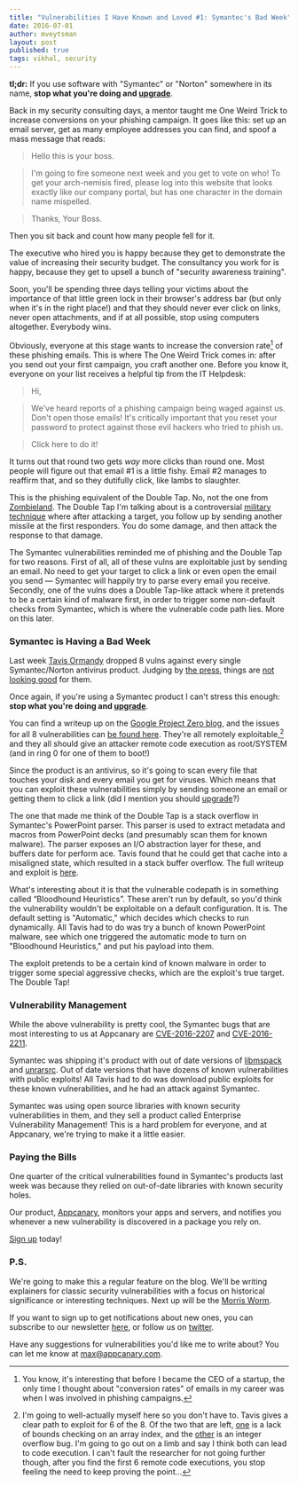 ```yaml
---
title: "Vulnerabilities I Have Known and Loved #1: Symantec's Bad Week"
date: 2016-07-01
author: mveytsman
layout: post
published: true
tags: vikhal, security
---
```


**tl;dr:** If you use software with "Symantec" or "Norton" somewhere in its name, **stop what you're doing and [upgrade](https://www.symantec.com/support-center/upgrades)**.

Back in my security consulting days, a mentor taught me One Weird Trick to
increase conversions on your phishing campaign.  It goes like this: set up an email server, get as many employee addresses you can find, and spoof a mass message that reads:

> Hello this is your boss. 

> I'm going to fire someone next week and you get to vote on who! To get your arch-nemisis fired, please log into this website that looks exactly like our company portal, but has one character in the domain name mispelled. 

> Thanks, Your Boss.
 
Then you sit back and count how many people fell for it.

The executive who hired you is happy because they get to demonstrate the value of increasing their
security budget. The consultancy you work for is happy, because they get to upsell a bunch of "security awareness
training". 

Soon, you'll be spending three days telling your victims about the
importance of that little green lock in their browser's address bar (but only
when it's in the right place!) and that they should never ever click on links,
never open attachments, and if at all possible, stop using computers altogether. Everybody wins.

Obviously, everyone at this stage wants to increase the conversion rate[^1] of these phishing emails. This is where The One Weird Trick comes in: after you send out your first campaign, you craft another one. Before you know it, everyone on your list receives a helpful tip from the IT Helpdesk:

> Hi, 

> We've heard reports of a phishing campaign being waged against us. Don't open those emails! It's critically important that you reset your password to protect against those evil hackers who tried to phish us. 

> Click here to do it!

It turns out that round two gets *way* more clicks than round one. Most people will figure out that email #1 is a little fishy. Email #2 manages to reaffirm that, and so they dutifully click, like lambs to slaughter.

This is the phishing equivalent of the Double Tap. No, not the one from [Zombieland](https://www.youtube.com/watch?v=w4sWxsrEFFs). The Double Tap I'm talking about is a controversial [military technique](http://www.businessinsider.com/drone-double-tap-first-responders-2012-9) where after attacking a target, you follow up by sending another missile at the first responders. You do some damage, and then attack the response to that damage.

The Symantec vulnerabilities reminded me of phishing and the Double Tap for two reasons. First of all, all of these vulns are exploitable just by sending an email. No need to get your target to click a link or even open the email you send &mdash; Symantec will happily try to parse every email you receive. Secondly, one of the vulns does a Double Tap-like attack where it pretends to be a certain kind of malware first, in order to trigger some non-default checks from Symantec, which is where the vulnerable code path lies. More on this later.

### Symantec is Having a Bad Week

Last week [Tavis Ormandy](https://twitter.com/taviso) dropped 8 vulns against every single Symantec/Norton antivirus product. Judging by [the press](http://fortune.com/2016/07/02/symantec-security-irony/), things are [not looking good](http://www.pcworld.com/article/3089463/security/wormable-flaws-in-symantec-products-expose-millions-of-computers-to-hacking.html) for them.

Once again, if you're using a Symantec product I can't stress this enough: **stop what you're doing and [upgrade](https://www.symantec.com/support-center/upgrades)**.

You can find a writeup up on the [Google Project Zero
blog](http://googleprojectzero.blogspot.ca/2016/06/how-to-compromise-enterprise-endpoint.html), and the issues for all 8 vulnerabilities can [be found here](https://bugs.chromium.org/p/project-zero/issues/list?can=1&q=label%3AVendor-Symantec). They're all remotely exploitable,[^2] and they all should give an attacker remote code execution as root/SYSTEM (and in ring 0 for one of them to boot!)

Since the product is an antivirus, so it's going to scan every file that touches your
disk and every email you get for viruses. Which means that you can exploit these
vulnerabilities simply by sending someone an email or getting them to click a
link (did I mention you should
[upgrade](https://www.symantec.com/support-center/upgrades)?)

The one that made me think of the Double Tap is a stack overflow in Symantec's PowerPoint parser. This parser is used to extract metadata and macros from PowerPoint decks (and presumably scan them for known malware). The parser exposes an I/O abstraction layer for these, and buffers date for perform ace. Tavis found that he could get that cache into a misaligned state, which resulted in a stack buffer overflow. The full writeup and exploit is [here](https://bugs.chromium.org/p/project-zero/issues/detail?id=823&can=1&q=label%3AVendor-Symantec).

What's interesting about it is that the vulnerable codepath is in something called “Bloodhound Heuristics”. These aren't run by default, so you'd think the vulnerability wouldn't be exploitable on a default configuration. It is. The default setting is "Automatic," which decides which checks to run dynamically. All Tavis had to do was try a bunch of known PowerPoint malware, see which one triggered the automatic mode to turn on "Bloodhound Heuristics," and put his payload into them. 

The exploit pretends to be a certain kind of known malware in order to trigger some special aggressive checks, which are the exploit's true target. The Double Tap!

### Vulnerability Management

While the above vulnerability is pretty cool, the Symantec bugs that are most interesting to us at Appcanary are [CVE-2016-2207](https://bugs.chromium.org/p/project-zero/issues/detail?id=810) and [CVE-2016-2211](https://bugs.chromium.org/p/project-zero/issues/detail?id=816). 

Symantec was shipping it's product with out of date versions of [libmspack](http://www.cabextract.org.uk/libmspack/) and [unrarsrc](http://www.rarlab.com/rar_add.htm). Out of date versions that have dozens of known vulnerabilities with public exploits! All Tavis had to do was download public exploits for these known vulnerabilities, and he had an attack against Symantec.

Symantec was using open source libraries with known security vulnerabilities in them, and they sell a product called Enterprise Vulnerability Management! This is a hard problem for everyone, and at Appcanary, we're trying to make it a little easier.

### Paying the Bills

One quarter of the critical vulnerabilities found in Symantec's products last week was because they relied on out-of-date libraries with known security holes.

Our product, [Appcanary](https://appcanary.com/?utm_source=blog&utm_medium=web&utm_campaign=compress), monitors your apps and servers, and notifies you whenever a new vulnerability is discovered in a package you rely on. 

[Sign up](https://appcanary.com/sign_up?utm_source=blog&utm_medium=web&utm_campaign=symantec) today!

### P.S.

We're going to make this a regular feature on the blog. We'll be writing explainers for classic security vulnerabilities with a focus on historical significance or interesting techniques. Next up will be the [Morris Worm](https://en.wikipedia.org/wiki/Morris_worm).

If you want to sign up to get notifications about new ones, you can subscribe to our newsletter [here](http://eepurl.com/b82xK9), or follow us on [twitter](https://twitter.com/appcanary).

Have any suggestions for vulnerabilities you'd like me to write about? You can let me know at [max@appcanary.com](mailto:max@appcanary.com).

[^1]: You know, it's interesting that before I became the CEO of a startup, the only time I thought about "conversion rates" of emails in my career was when I was involved in phishing campaigns.
[^2]: I'm going to well-actually myself here so you don't have to. Tavis gives a clear path to exploit for 6 of the 8. Of the two that are left, [one](https://bugs.chromium.org/p/project-zero/issues/detail?id=821) is a lack of bounds checking on an array index, and the [other](https://bugs.chromium.org/p/project-zero/issues/detail?id=819) is an integer overflow bug. I'm going to go out on a limb and say I think both can lead to code execution. I can't fault the researcher for not going further though, after you find the first 6 remote code executions, you stop feeling the need to keep proving the point...
